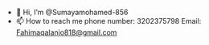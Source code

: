 - 👋 Hi, I’m @Sumayamohamed-856
- 📫 How to reach me phone number: 3202375798   Email: Fahimaqalanjo818@gmail.com

<!---
Sumayamohamed-856/Sumayamohamed-856 is a ✨ special ✨ repository because its `README.md` (this file) appears on your GitHub profile.
You can click the Preview link to take a look at your changes.
--->
